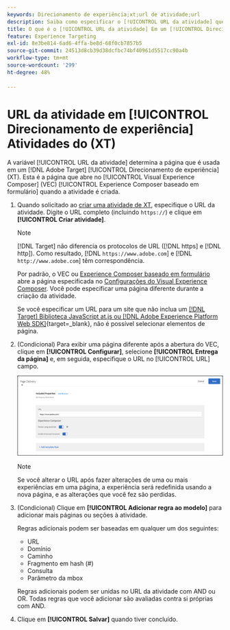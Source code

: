 ```yaml
---
keywords: Direcionamento de experiência;xt;url de atividade;url
description: Saiba como especificar o [!UICONTROL URL da atividade] que determina a página que é usada no teste e que é aberta quando a variável [!UICONTROL Direcionamento de experiência] A atividade do foi projetada usando [!DNL Adobe Target].
title: O que é o [!UICONTROL URL da atividade] Em um [!UICONTROL Direcionamento de experiência] (XT) Atividade?
feature: Experience Targeting
exl-id: 8e3be814-6ad6-4ffa-be8d-68f0cb7857b5
source-git-commit: 24513d8cb39d38dcfbc74bf40961d5517cc90a4b
workflow-type: tm+mt
source-wordcount: '299'
ht-degree: 48%

---
```


# URL da atividade em [!UICONTROL Direcionamento de experiência] Atividades do (XT)

A variável [!UICONTROL URL da atividade] determina a página que é usada em um [!DNL Adobe Target] [!UICONTROL Direcionamento de experiência] (XT). Esta é a página que abre no [!UICONTROL Visual Experience Composer] (VEC) [!UICONTROL Experience Composer baseado em formulário] quando a atividade é criada.

1. Quando solicitado ao [criar uma atividade de XT](/help/main/c-activities/t-experience-target/t-xt-create/xt-create.md), especifique o URL da atividade. Digite o URL completo (incluindo `https://`) e clique em **[!UICONTROL Criar atividade]**.

   >[!NOTE]
   >
   >[!DNL Target] não diferencia os protocolos de URL ([!DNL https] e [!DNL http]). Como resultado, [!DNL `https://www.adobe.com`] e [!DNL `http://www.adobe.com`] têm correspondência.
   >
   >Por padrão, o VEC ou [Experience Composer baseado em formulário](/help/main/c-experiences/form-experience-composer.md) abre a página especificada no [Configurações do Visual Experience Composer](/help/main/administrating-target/visual-experience-composer-set-up.md). Você pode especificar uma página diferente durante a criação da atividade.
   >
   >Se você especificar um URL para um site que não inclua um [[!DNL Target] Biblioteca JavaScript at.js ou [!DNL Adobe Experience Platform Web SDK]](https://experienceleague.adobe.com/docs/target-dev/developer/client-side/overview.html?lang=pt-BR){target=_blank}, não é possível selecionar elementos de página.

1. (Condicional) Para exibir uma página diferente após a abertura do VEC, clique em **[!UICONTROL Configurar]**, selecione **[!UICONTROL Entrega da página]** e, em seguida, especifique o URL no [!UICONTROL URL] campo.

   ![Caixa de diálogo Entrega de página](/help/main/c-activities/t-experience-target/t-xt-create/assets/url-config-new.png)

   >[!NOTE]
   >
   >Se você alterar o URL após fazer alterações de uma ou mais experiências em uma página, a experiência será redefinida usando a nova página, e as alterações que você fez são perdidas.

1. (Condicional) Clique em **[!UICONTROL Adicionar regra ao modelo]** para adicionar mais páginas ou seções à atividade.

   Regras adicionais podem ser baseadas em qualquer um dos seguintes:

   * URL
   * Domínio
   * Caminho
   * Fragmento em hash (#)
   * Consulta
   * Parâmetro da mbox

   Regras adicionais podem ser unidas no URL da atividade com AND ou OR. Todas regras que você adicionar são avaliadas contra si próprias com AND.

1. Clique em **[!UICONTROL Salvar]** quando tiver concluído.
